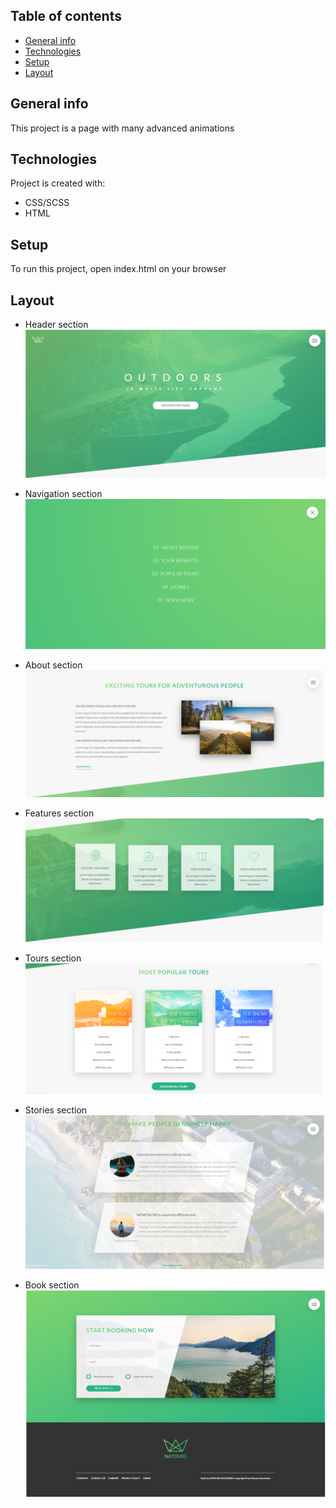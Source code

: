 ## Table of contents
* [General info](#general-info)
* [Technologies](#technologies)
* [Setup](#setup)
* [Layout](#layout)

## General info
This project is a page with many advanced animations
	
## Technologies
Project is created with:
* CSS/SCSS
* HTML
	
## Setup
To run this project, open index.html on your browser

## Layout
* Header section
![Header](design-images/header.png)

* Navigation section
![Header](design-images/navigation.png)

* About section
![Header](design-images/about.png)

* Features section
![Header](design-images/features.png)

* Tours section
![Header](design-images/tours.png)

* Stories section
![Header](design-images/stories.png)

* Book section
![Header](design-images/card.png)


